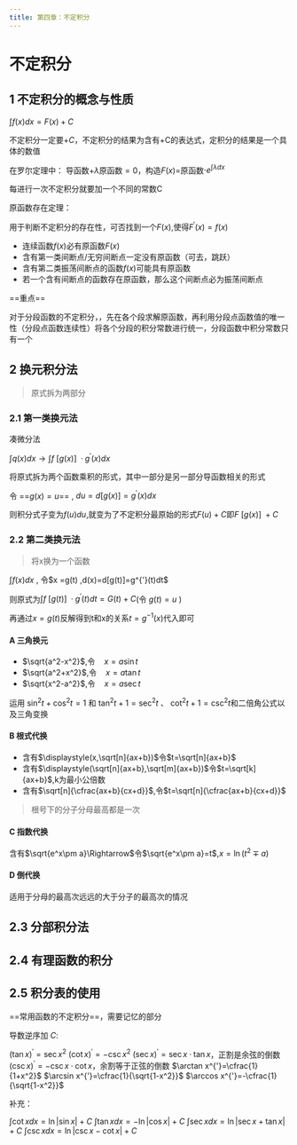 ```yaml
---
title: 第四章：不定积分
---
```


# 不定积分

## 1 不定积分的概念与性质

$\displaystyle\int f(x)dx=F(x)+C$

不定积分一定要$+C$，不定积分的结果为含有+C的表达式，定积分的结果是一个具体的数值

在罗尔定理中： 导函数+$\lambda$原函数$=0$，构造$F(x)=$原函数$\cdot e^{\int\lambda dx}$

每进行一次不定积分就要加一个不同的常数C

原函数存在定理：

用于判断不定积分的存在性，可否找到一个$F(x)$,使得$F^{'}(x)=f(x)$
- 连续函数$f(x)$必有原函数$F(x)$
- 含有第一类间断点/无穷间断点一定没有原函数（可去，跳跃）
- 含有第二类振荡间断点的函数$f(x)$可能具有原函数
- 若一个含有间断点的函数存在原函数，那么这个间断点必为振荡间断点


==重点==

对于分段函数的不定积分，，先在各个段求解原函数，再利用分段点函数值的唯一性（分段点函数连续性）将各个分段的积分常数进行统一，分段函数中积分常数只有一个


## 2 换元积分法

> 原式拆为两部分

### 2.1 第一类换元法

凑微分法

$\displaystyle\int q(x)dx\rightarrow\int f{\ [g(x)]\ ·g^{'}(x)dx}$

将原式拆为两个函数乘积的形式，其中一部分是另一部分导函数相关的形式

令 ==$g(x)=u$== , $du=d [g(x)]=g^{'}(x)dx$

则积分式子变为$f(u)du$,就变为了不定积分最原始的形式$F(u)+C$即$F\ [g(x)]\ +C$


### 2.2 第二类换元法

> 将x换为一个函数

$\displaystyle \int f(x)dx$ , 令$x =g(t) $,$d(x)=d[g(t)]=g^{'}(t)dt$

则原式为$\displaystyle \int f\ [g (t)]\ ·g^{'} (t)dt=G(t)+C$(令 $g(t)=u$ )

再通过$x=g(t)$反解得到t和x的关系$t=g^{-1}(x)$代入即可

#### A 三角换元

- $\sqrt{a^2-x^2}$,令$\quad x=a\sin t$
- $\sqrt{a^2+x^2}$,令$\quad x=a\tan t$
- $\sqrt{x^2-a^2}$,令$\quad x=a\sec t$

运用 $\sin^2t+\cos^2t=1$ 和 $\tan^2t+1=\sec^2t$ 、 $\cot^2t+1=\csc^2t$和二倍角公式以及三角变换

#### B 根式代换

- 含有$\displaystyle(x,\sqrt[n]{ax+b})$令$t=\sqrt[n]{ax+b}$
- 含有$\displaystyle(\sqrt[n]{ax+b},\sqrt[m]{ax+b})$令$t=\sqrt[k]{ax+b}$,k为最小公倍数
- 含有$\sqrt[n]{\cfrac{ax+b}{cx+d}}$,令$t=\sqrt[n]{\cfrac{ax+b}{cx+d}}$
> 根号下的分子分母最高都是一次

#### C 指数代换

含有$\sqrt{e^x\pm a}\Rightarrow$令$\sqrt{e^x\pm a}=t$,$x=\ln(t^2\mp a)$

#### D 倒代换

适用于分母的最高次远远的大于分子的最高次的情况



## 2.3 分部积分法


## 2.4 有理函数的积分

## 2.5 积分表的使用

==常用函数的不定积分==，需要记忆的部分

导数逆序加 $C$:

$(\tan x)^{'}=\sec x^2$
$(\cot x)^{'}=-\csc x^2$
$(\sec x)^{'}=\sec x·\tan x$，正割是余弦的倒数
$(\csc x)^{'}=-\csc x·\cot x$，余割等于正弦的倒数
$\arctan x^{'}=\cfrac{1}{1+x^2}$
$\arcsin x^{'}=\cfrac{1}{\sqrt{1-x^2}}$
$\arccos x^{'}=-\cfrac{1}{\sqrt{1-x^2}}$

补充：

$\int \cot x dx=\ln \vert \sin x\vert +C$
$\int\tan x dx = -\ln \vert \cos x \vert+C$
$\int \sec xdx=\ln\vert \sec x+\tan x\vert +C$
$\int \csc xdx=\ln\vert \csc x-\cot x\vert+C$

